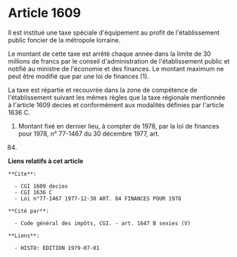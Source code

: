 # Article 1609

Il est institué une taxe spéciale d'équipement au profit de l'établissement public foncier de la métropole lorraine.

Le montant de cette taxe est arrêté chaque année dans la limite de 30 millions de francs par le conseil d'administration de
l'établissement public et notifié au ministre de l'économie et des finances. Le montant maximum ne peut être modifié que par
une loi de finances (1).

La taxe est répartie et recouvrée dans la zone de compétence de l'établissement suivant les mêmes règles que la taxe
régionale mentionnée à l'article 1609 decies et conformément aux modalités définies par l'article 1636 C.

1)  Montant fixé en dernier lieu, à compter de 1978, par la loi de finances pour 1978, n° 77-1467 du 30 décembre 1977, art.
84.

**Liens relatifs à cet article**

	**Cite**:

	  - CGI 1609 decies
	  - CGI 1636 C
	  - Loi n°77-1467 1977-12-30 ART. 84 FINANCES POUR 1978

	**Cité par**:

	  - Code général des impôts, CGI. - art. 1647 B sexies (V)

	**Liens**:

	  - HISTO: EDITION 1979-07-01
